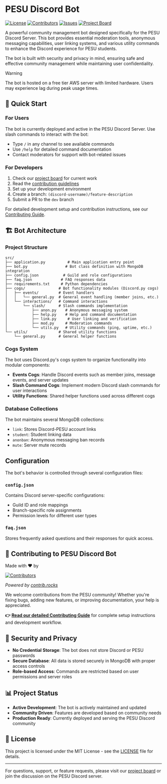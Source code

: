 # PESU Discord Bot

[![License](https://img.shields.io/github/license/pesu-dev/discord-bot)](https://github.com/pesu-dev/discord-bot/blob/main/LICENSE)
[![Contributors](https://img.shields.io/github/contributors/pesu-dev/discord-bot)](https://github.com/pesu-dev/discord-bot/graphs/contributors)
[![Issues](https://img.shields.io/github/issues/pesu-dev/discord-bot)](https://github.com/pesu-dev/discord-bot/issues)
[![Project Board](https://img.shields.io/badge/project-board-blue)](https://github.com/orgs/pesu-dev/projects/4/views/8)

A powerful community management bot designed specifically for the PESU Discord Server. This bot provides essential moderation tools, anonymous messaging capabilities, user linking systems, and various utility commands to enhance the Discord experience for PESU students.

The bot is built with security and privacy in mind, ensuring safe and effective community management while maintaining user confidentiality.

> [!WARNING]
> The bot is hosted on a free tier AWS server with limited hardware. Users may experience lag during peak usage times.

## 🚀 Quick Start

### For Users

The bot is currently deployed and active in the PESU Discord Server. Use slash commands to interact with the bot:

- Type `/` in any channel to see available commands
- Use `/help` for detailed command documentation
- Contact moderators for support with bot-related issues

### For Developers

1. Check our [project board](https://github.com/orgs/pesu-dev/projects/4/views/8) for current work
2. Read the [contribution guidelines](.github/CONTRIBUTING.md)
3. Set up your development environment
4. Create a branch: `(discord-username)/feature-description`
5. Submit a PR to the `dev` branch

For detailed development setup and contribution instructions, see our [Contributing Guide](.github/CONTRIBUTING.md).

## 🏗️ Bot Architecture

### Project Structure

```
src/
├── application.py          # Main application entry point
├── bot.py                 # Bot class definition with MongoDB integration
├── config.json           # Guild and role configurations
├── faq.json             # FAQ responses data
├── requirements.txt     # Python dependencies
├── cogs/               # Bot functionality modules (Discord.py cogs)
│   ├── events/         # Event handlers
│   │   └── general.py  # General event handling (member joins, etc.)
│   └── interactions/   # Command interactions
│       └── slash/      # Slash commands implementation
│           ├── anon.py    # Anonymous messaging system
│           ├── help.py    # Help and command documentation
│           ├── link.py     # User linking and verification
│           ├── mod.py     # Moderation commands
│           └── utils.py   # Utility commands (ping, uptime, etc.)
└── utils/              # Shared utility functions
    └── general.py      # General helper functions
```

### Cogs System

The bot uses Discord.py's cogs system to organize functionality into modular components:

- **Events Cogs**: Handle Discord events such as member joins, message events, and server updates
- **Slash Command Cogs**: Implement modern Discord slash commands for user interactions
- **Utility Functions**: Shared helper functions used across different cogs

### Database Collections

The bot maintains several MongoDB collections:
- `link`: Stores Discord-PESU account links
- `student`: Student linking data
- `anonban`: Anonymous messaging ban records
- `mute`: Server mute records

##  Configuration

The bot's behavior is controlled through several configuration files:

### `config.json`
Contains Discord server-specific configurations:
- Guild ID and role mappings
- Branch-specific role assignments
- Permission levels for different user types

### `faq.json`
Stores frequently asked questions and their responses for quick access.

## 🤝 Contributing to PESU Discord Bot

Made with ❤️ by

[![Contributors](https://contrib.rocks/image?repo=pesu-dev/discord-bot&nocache=1)](https://github.com/pesu-dev/discord-bot/graphs/contributors)

*Powered by [contrib.rocks](https://contrib.rocks)*

We welcome contributions from the PESU community! Whether you're fixing bugs, adding new features, or improving documentation, your help is appreciated.

**👉 [Read our detailed Contributing Guide](.github/CONTRIBUTING.md)** for complete setup instructions and development workflow.

## 🔐 Security and Privacy

- **No Credential Storage**: The bot does not store Discord or PESU passwords
- **Secure Database**: All data is stored securely in MongoDB with proper access controls
- **Role-based Access**: Commands are restricted based on user permissions and server roles

## 📊 Project Status

- **Active Development**: The bot is actively maintained and updated
- **Community Driven**: Features are developed based on community needs
- **Production Ready**: Currently deployed and serving the PESU Discord community

## 📄 License

This project is licensed under the MIT License - see the [LICENSE](LICENSE) file for details.

---

For questions, support, or feature requests, please visit our [project board](https://github.com/orgs/pesu-dev/projects/4/views/8) or join the discussion on the PESU Discord server.
